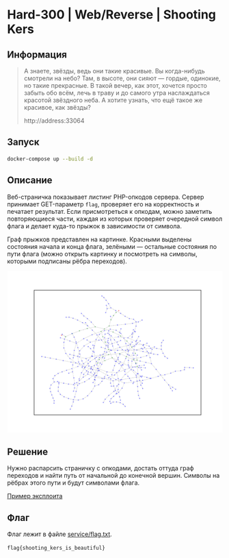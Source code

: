 # Hard-300 | Web/Reverse | Shooting Kers

## Информация

> А знаете, звёзды, ведь они такие красивые. Вы когда-нибудь смотрели на небо? Там, в высоте, они сияют — гордые, одинокие, но такие прекрасные. В такой вечер, как этот, хочется просто забыть обо всём, лечь в траву и до самого утра наслаждаться красотой звёздного неба. А хотите узнать, что ещё такое же красивое, как звёзды?
> 
> http://address:33064


## Запуск

```sh
docker-compose up --build -d
```


## Описание

Веб-страничка показывает листинг PHP-опкодов сервера. Сервер принимает GET-параметр `flag`, проверяет его на корректность и печатает результат. Если присмотреться к опкодам, можно заметить повторяющиеся части, каждая из которых проверяет очередной символ флага и делает куда-то прыжок в зависимости от символа. 

Граф прыжков представлен на картинке. Красными выделены состояния начала и конца флага, зелёными — остальные состояния по пути флага (можно открыть картинку и посмотреть на символы, которыми подписаны рёбра переходов).

![граф автомата](service/graph.png)


## Решение

Нужно распарсить страничку с опкодами, достать оттуда граф переходов и найти путь от начальной до конечной вершин. Символы на рёбрах этого пути и будут символами флага.

[Пример эксплоита](exploit.py)


## Флаг

Флаг лежит в файле [service/flag.txt](service/flag.txt).

`flag{shooting_kers_is_beautiful}`
